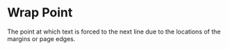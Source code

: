 # Wrap Point

The point at which text is forced to the next line due to the locations
of the margins or page edges.